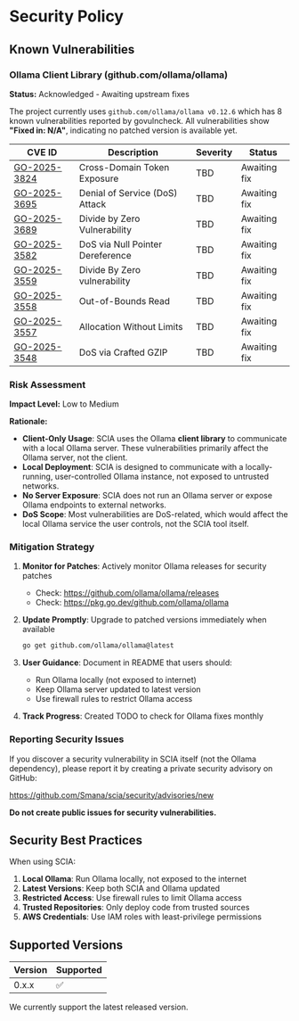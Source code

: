 # Security Policy

## Known Vulnerabilities

### Ollama Client Library (github.com/ollama/ollama)

**Status:** Acknowledged - Awaiting upstream fixes

The project currently uses `github.com/ollama/ollama v0.12.6` which has 8 known vulnerabilities reported by govulncheck. All vulnerabilities show **"Fixed in: N/A"**, indicating no patched version is available yet.

| CVE ID | Description | Severity | Status |
|--------|-------------|----------|--------|
| [GO-2025-3824](https://pkg.go.dev/vuln/GO-2025-3824) | Cross-Domain Token Exposure | TBD | Awaiting fix |
| [GO-2025-3695](https://pkg.go.dev/vuln/GO-2025-3695) | Denial of Service (DoS) Attack | TBD | Awaiting fix |
| [GO-2025-3689](https://pkg.go.dev/vuln/GO-2025-3689) | Divide by Zero Vulnerability | TBD | Awaiting fix |
| [GO-2025-3582](https://pkg.go.dev/vuln/GO-2025-3582) | DoS via Null Pointer Dereference | TBD | Awaiting fix |
| [GO-2025-3559](https://pkg.go.dev/vuln/GO-2025-3559) | Divide By Zero vulnerability | TBD | Awaiting fix |
| [GO-2025-3558](https://pkg.go.dev/vuln/GO-2025-3558) | Out-of-Bounds Read | TBD | Awaiting fix |
| [GO-2025-3557](https://pkg.go.dev/vuln/GO-2025-3557) | Allocation Without Limits | TBD | Awaiting fix |
| [GO-2025-3548](https://pkg.go.dev/vuln/GO-2025-3548) | DoS via Crafted GZIP | TBD | Awaiting fix |

### Risk Assessment

**Impact Level:** Low to Medium

**Rationale:**
- **Client-Only Usage**: SCIA uses the Ollama **client library** to communicate with a local Ollama server. These vulnerabilities primarily affect the Ollama server, not the client.
- **Local Deployment**: SCIA is designed to communicate with a locally-running, user-controlled Ollama instance, not exposed to untrusted networks.
- **No Server Exposure**: SCIA does not run an Ollama server or expose Ollama endpoints to external networks.
- **DoS Scope**: Most vulnerabilities are DoS-related, which would affect the local Ollama service the user controls, not the SCIA tool itself.

### Mitigation Strategy

1. **Monitor for Patches**: Actively monitor Ollama releases for security patches
   - Check: https://github.com/ollama/ollama/releases
   - Check: https://pkg.go.dev/github.com/ollama/ollama

2. **Update Promptly**: Upgrade to patched versions immediately when available
   ```bash
   go get github.com/ollama/ollama@latest
   ```

3. **User Guidance**: Document in README that users should:
   - Run Ollama locally (not exposed to internet)
   - Keep Ollama server updated to latest version
   - Use firewall rules to restrict Ollama access

4. **Track Progress**: Created TODO to check for Ollama fixes monthly

### Reporting Security Issues

If you discover a security vulnerability in SCIA itself (not the Ollama dependency), please report it by creating a private security advisory on GitHub:

https://github.com/Smana/scia/security/advisories/new

**Do not create public issues for security vulnerabilities.**

## Security Best Practices

When using SCIA:

1. **Local Ollama**: Run Ollama locally, not exposed to the internet
2. **Latest Versions**: Keep both SCIA and Ollama updated
3. **Restricted Access**: Use firewall rules to limit Ollama access
4. **Trusted Repositories**: Only deploy code from trusted sources
5. **AWS Credentials**: Use IAM roles with least-privilege permissions

## Supported Versions

| Version | Supported          |
| ------- | ------------------ |
| 0.x.x   | :white_check_mark: |

We currently support the latest released version.
